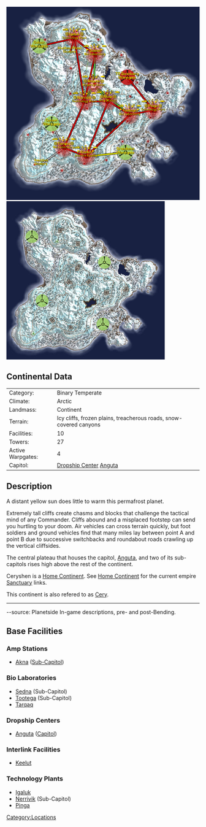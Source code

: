 ![](images/CeryshenMap.jpg "fig:CeryshenMap.jpg")
![](images/Ceryshen_Terrain.jpg "fig:Ceryshen_Terrain.jpg")

## Continental Data

|                   |                                                                                 |
| ----------------- | ------------------------------------------------------------------------------- |
| Category:         | Binary Temperate                                                                |
| Climate:          | Arctic                                                                          |
| Landmass:         | Continent                                                                       |
| Terrain:          | Icy cliffs, frozen plains, treacherous roads, snow-covered canyons              |
| Facilities:       | 10                                                                              |
| Towers:           | 27                                                                              |
| Active Warpgates: | 4                                                                               |
| Capitol:          | [Dropship Center](Dropship_Center.md "wikilink") [Anguta](Anguta.md "wikilink") |

## Description

A distant yellow sun does little to warm this permafrost planet.

Extremely tall cliffs create chasms and blocks that challenge the
tactical mind of any Commander. Cliffs abound and a misplaced footstep
can send you hurtling to your doom. Air vehicles can cross terrain
quickly, but foot soldiers and ground vehicles find that many miles lay
between point A and point B due to successive switchbacks and roundabout
roads crawling up the vertical cliffsides.

The central plateau that houses the capitol,
[Anguta](Anguta.md "wikilink"), and two of its sub-capitols rises high
above the rest of the continent.

Ceryshen is a [Home Continent](Home_Continent.md "wikilink"). See [Home
Continent](Home_Continent.md "wikilink") for the current empire
[Sanctuary](Sanctuary.md "wikilink") links.

This continent is also refered to as
[Cery](Acronyms_and_Slang.md "wikilink").

---

--source: Planetside In-game descriptions, pre- and post-Bending.

## Base Facilities

### Amp Stations

- [Akna](Akna.md "wikilink") ([Sub-Capitol](Sub.$1.md "wikilink"))

### Bio Laboratories

- [Sedna](Sedna.md "wikilink") (Sub-Capitol)
- [Tootega](Tootega.md "wikilink") (Sub-Capitol)
- [Tarqaq](Tarqaq.md "wikilink")

### Dropship Centers

- [Anguta](Anguta.md "wikilink") ([Capitol](Capitol.md "wikilink"))

### Interlink Facilities

- [Keelut](Keelut.md "wikilink")

### Technology Plants

- [Igaluk](Igaluk.md "wikilink")
- [Nerrivik](Nerrivik.md "wikilink") (Sub-Capitol)
- [Pinga](Pinga.md "wikilink")

[Category:Locations](Category:Locations.md "wikilink")
